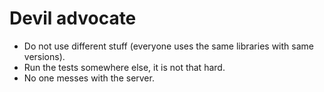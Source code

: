 Devil advocate
===

- Do not use different stuff (everyone uses the same libraries with same versions).
- Run the tests somewhere else, it is not that hard.
- No one messes with the server.
